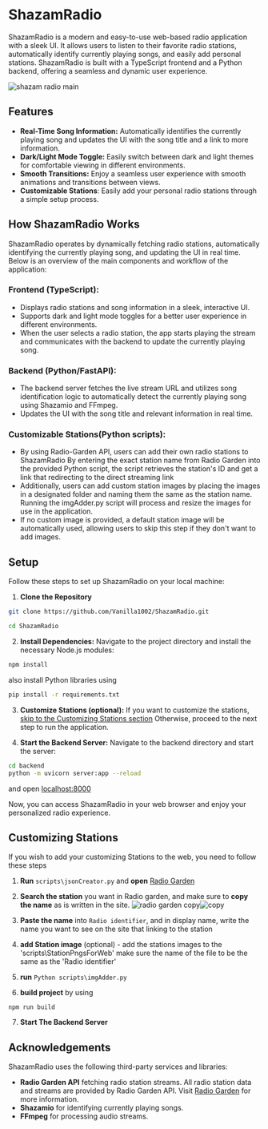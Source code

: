 # ShazamRadio

ShazamRadio is a modern and easy-to-use web-based radio application with a sleek UI. It allows users to listen to their favorite radio stations, automatically identify currently playing songs, and easily add personal stations. ShazamRadio is built with a TypeScript frontend and a Python backend, offering a seamless and dynamic user experience.

![shazam radio main](https://github.com/user-attachments/assets/53f89650-9cc4-4a94-92e7-9e31040f64d2)



## Features
- **Real-Time Song Information:** Automatically identifies the currently playing song and updates the UI with the song title and a link to more information.
- **Dark/Light Mode Toggle:** Easily switch between dark and light themes for comfortable viewing in different environments.
- **Smooth Transitions:** Enjoy a seamless user experience with smooth animations and transitions between views.
- **Customizable Stations**: Easily add your personal radio stations through a simple setup process.



## How ShazamRadio Works
ShazamRadio operates by dynamically fetching radio stations, automatically identifying the currently playing song, and updating the UI in real time. Below is an overview of the main components and workflow of the application:

### Frontend (TypeScript):

* Displays radio stations and song information in a sleek, interactive UI.
* Supports dark and light mode toggles for a better user experience in different    environments.
* When the user selects a radio station, the app starts playing the stream and communicates with the backend to update the currently playing song.

### Backend (Python/FastAPI):

* The backend server fetches the live stream URL and utilizes song identification logic to automatically detect the currently playing song using Shazamio and FFmpeg.
* Updates the UI with the song title and relevant information in real time.

### Customizable Stations(Python scripts):
* By using Radio-Garden API, users can add their own radio stations to ShazamRadio  By entering the exact station name from Radio Garden into the provided Python script, the script retrieves the station's ID and get a link that redirecting to the direct streaming link
* Additionally, users can add custom station images by placing the images in a designated folder and naming them the same as the station name. Running the imgAdder.py script will process and resize the images for use in the application.
* If no custom image is provided, a default station image will be automatically used, allowing users to skip this step if they don't want to add images.


## Setup
Follow these steps to set up ShazamRadio on your local machine:
1. **Clone the Repository**
```bash
git clone https://github.com/Vanilla1002/ShazamRadio.git

cd ShazamRadio
```
2. **Install Dependencies:** Navigate to the project directory and install the necessary Node.js modules:

```bash
npm install
```
also install Python libraries using
```bash
pip install -r requirements.txt
```
3. **Customize Stations (optional):** If you want to customize the stations, [skip to the Customizing Stations section](#customizing-stations) Otherwise, proceed to the next step to run the application.

4. **Start the Backend Server:** Navigate to the backend directory and start the server:
```bash
cd backend
python -m uvicorn server:app --reload
```
and open [localhost:8000](http://localhost:8000/)

Now, you can access ShazamRadio in your web browser and enjoy your personalized radio experience.
## Customizing Stations
If you wish to add your customizing Stations to the web, you need to follow these steps
1. **Run** `scripts\jsonCreator.py` and **open** [Radio Garden](https://radio.garden/)

2. **Search the station** you want in Radio garden, and make sure to **copy the name** as is written in the site.
![radio garden copy](https://github.com/user-attachments/assets/ae28760c-dc0b-419f-b9ae-06c6b767d627)![copy](https://github.com/user-attachments/assets/465a1798-a5f3-40ae-90dc-fe39dfdfb048)


4. **Paste the name** into `Radio identifier`, and in display name, write the name you want to see on the site that linking to the station

5. **add Station image** (optional)  - add the stations images to the 'scripts\StationPngsForWeb' make sure the name of the file to be the same as the 'Radio identifier'

6. **run** `Python scripts\imgAdder.py`

7. **build project** by using
```shell
npm run build 
```
7. **Start The Backend Server**



## Acknowledgements

 ShazamRadio uses the following third-party services and libraries:

- **Radio Garden API**  fetching radio station streams. All radio station data and streams are provided by Radio Garden API. Visit [Radio Garden](https://radio.garden) for more information.
- **Shazamio** for identifying currently playing songs.
- **FFmpeg** for processing audio streams.
